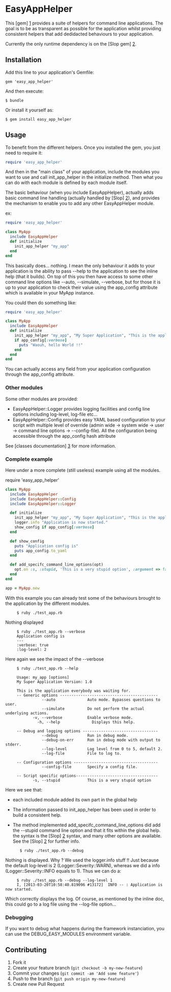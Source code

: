 # EasyAppHelper


This [gem] [1] provides a suite of helpers for command line applications.
The goal is to be as transparent as possible for the application whilst providing consistent helpers that add dedidacted behaviours to your application.

Currently the only runtime dependency is on the [Slop gem] [2].



## Installation

Add this line to your application's Gemfile:

    gem 'easy_app_helper'

And then execute:

    $ bundle

Or install it yourself as:

    $ gem install easy_app_helper

## Usage

To benefit from the different helpers. Once you installed the gem, you just need to require it:

```ruby
require 'easy_app_helper'
```

And then in the "main class" of your application, include the modules you want to use and call init_app_helper in the initialize method. Then what you can do with each module is defined by each module itself.

The basic behaviour (when you include EasyAppHelper), actually adds basic command line handling (actually handled by [Slop] [2]), and provides the mechanism to enable you to add any other EasyAppHelper module.

ex:

```ruby
require 'easy_app_helper'

class MyApp
  include EasyAppHelper
  def initialize
    init_app_helper "my_app"
  end
end
```

This basically does... nothing. I mean the only behaviour it adds to your application is the ability to pass --help to the application to see the inline help (that it builds). On top of this you then have access to some other command line options like --auto, --simulate, --verbose, but for those it is up to your application to check their value using the app_config attribute which is available in your MyApp instance.

You could then do something like:

```ruby
require 'easy_app_helper'

class MyApp
  include EasyAppHelper
  def initialize
    init_app_helper "my_app", "My Super Application", "This is the application everybody was waiting for.", "1.0"
    if app_config[:verbose]
      puts "Waouh, hello World !!"
    end
  end
end
```

You can actually access any field from your application configuration through the app_config attribute.

### Other modules
Some other modules are provided:

* EasyAppHelper::Logger	provides logging facilities and config line options including log-level, log-file etc...
* EasyAppHelper::Config provides easy YAML based configuration to your script with multiple level of override (admin wide -> system wide -> user -> command line options -> --config-file). All the configuration being accessible through the app_config hash attribute

See [classes documentation] [3] for more information.

### Complete example

Here under a more complete (still useless) example using all the modules.

require 'easy_app_helper'

```ruby
class MyApp
  include EasyAppHelper
  include EasyAppHelper::Config
  include EasyAppHelper::Logger

  def initialize
    init_app_helper "my_app", "My Super Application", "This is the application everybody was waiting for.", "1.0"
    logger.info "Application is now started."
    show_config if app_config[:verbose]
  end

  def show_config
    puts "Application config is"
    puts app_config.to_yaml
  end

  def add_specifc_command_line_options(opt) 
    opt.on :s, :stupid, 'This is a very stupid option', :argument => false
  end
end

app = MyApp.new
```

With this example you can already test some of the behaviours brought to the application by the different modules.

		 $ ruby ./test_app.rb
		 
Nothing displayed

		 $ ruby ./test_app.rb --verbose
		 Application config is
		 ---
		 :verbose: true
		 :log-level: 2

Here again we see the impact of the --verbose

		 $ ruby ./test_app.rb --help

		 Usage: my_app [options]
		 My Super Application Version: 1.0

		 This is the application everybody was waiting for.
		 -- Generic options -------------------------------------------
        			--auto              Auto mode. Bypasses questions to user.
        			--simulate          Do not perform the actual underlying actions.
    			-v, --verbose           Enable verbose mode.
				  -h, --help              Displays this help.

		 -- Debug and logging options ---------------------------------
        			--debug             Run in debug mode.
        			--debug-on-err      Run in debug mode with output to stderr.
        			--log-level         Log level from 0 to 5, default 2.
        			--log-file          File to log to.

		 -- Configuration options -------------------------------------
        			--config-file       Specify a config file.

		 -- Script specific options------------------------------------
     			-s, --stupid            This is a very stupid option


Here we see that:

* each included module added its own part in the global help
* The information passed to init_app_helper has been used in order to build a consistent help.
* The method implemented add_specifc_command_line_options did add the --stupid command line option and that it fits within the global help. the syntax is the [Slop] [2] syntax, and many other options are available. See the [Slop] [2] for further info.

		 $ ruby ./test_app.rb --debug

Nothing is displayed. Why ? We used the logger.info stuff !! Just because the default log-level is 2 (Logger::Severity::WARN), whereas we did a info (Logger::Severity::INFO equals to 1).
Thus we can do a:

		 $ ruby ./test_app.rb --debug --log-level 1
		 I, [2013-03-20T10:58:40.819096 #13172]  INFO -- : Application is now started.

Which correctly displays the log.
Of course, as mentioned by the inline doc, this could go to a log file using the --log-file option...


### Debugging

If you want to debug what happens during the framework instanciation, you can use the DEBUG_EASY_MODULES environment variable.

## Contributing

1. Fork it
2. Create your feature branch (`git checkout -b my-new-feature`)
3. Commit your changes (`git commit -am 'Add some feature'`)
4. Push to the branch (`git push origin my-new-feature`)
5. Create new Pull Request


[1]: https://rubygems.org/gems/easy_app_helper        "EasyAppHelper gem"
[2]: https://rubygems.org/gems/slop        "Slop gem"
[3]: http://rubydoc.info/github/lbriais/easy_app_helper/master/frames        "EasyAppHelper documentation"